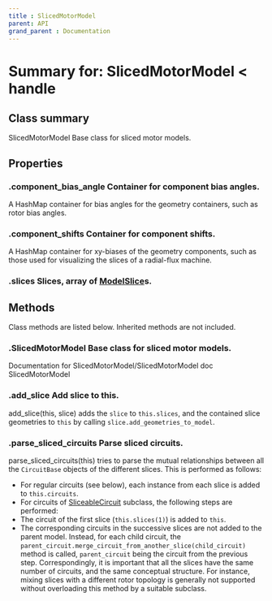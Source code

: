 ```yaml
---
title : SlicedMotorModel
parent: API
grand_parent : Documentation
---
```

# Summary for: **SlicedMotorModel**  < handle

## Class summary

SlicedMotorModel Base class for sliced motor models.

## Properties

### .**component_bias_angle** Container for component bias angles.

A HashMap container for bias angles for the geometry containers,
such as rotor bias angles.

### .**component_shifts** Container for component shifts.

A HashMap container for xy-biases of the geometry components,
such as those used for visualizing the slices of a radial-flux
machine.

### .**slices** Slices, array of [ModelSlice](ModelSlice.html)s.


## Methods

Class methods are listed below. Inherited methods are not included.

### .**SlicedMotorModel** Base class for sliced motor models.
Documentation for SlicedMotorModel/SlicedMotorModel
doc SlicedMotorModel

### .**add_slice** Add slice to this.

add_slice(this, slice) adds the `slice` to `this.slices`, and the
contained slice geometries to `this` by calling
`slice.add_geometries_to_model`.

### .**parse_sliced_circuits** Parse sliced circuits.

parse_sliced_circuits(this) tries to parse the mutual relationships
between all the `CircuitBase` objects of the different slices. This is
performed as follows:
* For regular circuits (see below), each instance from each slice is
added to `this.circuits`.
* For circuits of [SliceableCircuit](SliceableCircuit.html) subclass, the following steps are
performed:
* The circuit of the first slice (`this.slices(1)`) is added to
`this`.
* The corresponding circuits in the successive slices are not added
to the parent model. Instead, for each child circuit, the
`parent_circuit.merge_circuit_from_another_slice(child_circuit)`
method is called, `parent_circuit` being the circuit from the
previous step.
Correspondingly, it is important that all the slices have the same
number of circuits, and the same conceptual structure. For instance,
mixing slices with a different rotor topology is generally not
supported without overloading this method by a suitable subclass.


